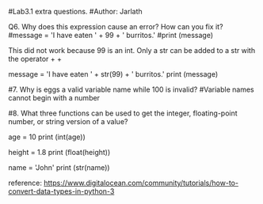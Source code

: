 #Lab3.1 extra questions.
#Author: Jarlath

Q6. Why does this expression cause an error? How can you fix it? 
#message = 'I have eaten ' + 99 + ' burritos.'
#print (message)

This did not work because 99 is an int. Only a str can be added to a str with the operator + +

message = 'I have eaten ' + str(99) + ' burritos.'
print (message)

#7. Why is eggs a valid variable name while 100 is invalid? 
#Variable names cannot begin with a number

#8. What three functions can be used to get the integer, floating-point number, or string version of a value?

age = 10
print (int(age))

height = 1.8
print (float(height))

name = 'John'
print (str(name))

reference: https://www.digitalocean.com/community/tutorials/how-to-convert-data-types-in-python-3
